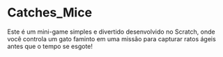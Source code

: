 # Catches_Mice
Este é um mini-game simples e divertido desenvolvido no Scratch, onde você controla um gato faminto em uma missão para capturar ratos ágeis antes que o tempo se esgote!
